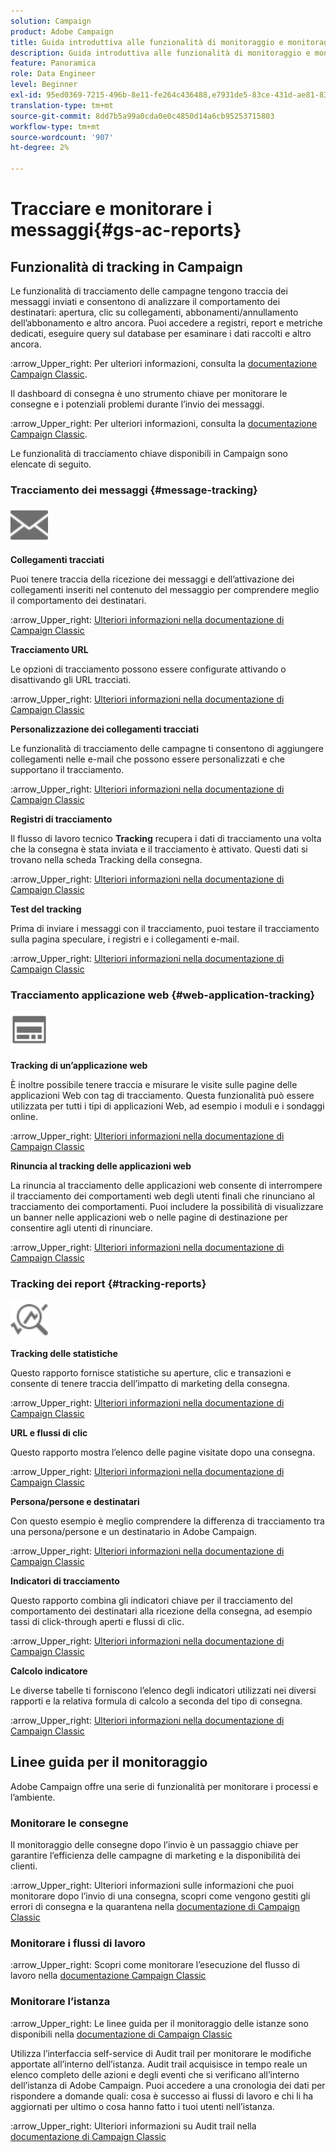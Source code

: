 ```yaml
---
solution: Campaign
product: Adobe Campaign
title: Guida introduttiva alle funzionalità di monitoraggio e monitoraggio
description: Guida introduttiva alle funzionalità di monitoraggio e monitoraggio
feature: Panoramica
role: Data Engineer
level: Beginner
exl-id: 95ed0369-7215-496b-8e11-fe264c436488,e7931de5-83ce-431d-ae81-83793d257550
translation-type: tm+mt
source-git-commit: 8dd7b5a99a0cda0e0c4850d14a6cb95253715803
workflow-type: tm+mt
source-wordcount: '907'
ht-degree: 2%

---
```


# Tracciare e monitorare i messaggi{#gs-ac-reports}

## Funzionalità di tracking in Campaign

Le funzionalità di tracciamento delle campagne tengono traccia dei messaggi inviati e consentono di analizzare il comportamento dei destinatari: apertura, clic su collegamenti, abbonamenti/annullamento dell’abbonamento e altro ancora. Puoi accedere a registri, report e metriche dedicati, eseguire query sul database per esaminare i dati raccolti e altro ancora.

:arrow_Upper_right:  Per ulteriori informazioni, consulta la [documentazione Campaign Classic](https://experienceleague.adobe.com/docs/campaign-classic/using/getting-started/profile-management/editing-a-profile.html?lang=en#tracking-tab).

Il dashboard di consegna è uno strumento chiave per monitorare le consegne e i potenziali problemi durante l’invio dei messaggi.

:arrow_Upper_right: Per ulteriori informazioni, consulta la [documentazione Campaign Classic](https://experienceleague.adobe.com/docs/campaign-classic/using/sending-messages/monitoring-deliveries/delivery-dashboard.html?lang=en#sending-messages).

Le funzionalità di tracciamento chiave disponibili in Campaign sono elencate di seguito.

### Tracciamento dei messaggi {#message-tracking}

<img src="assets/do-not-localize/icon-message-tracking.svg" width="60px">

**Collegamenti tracciati**

Puoi tenere traccia della ricezione dei messaggi e dell’attivazione dei collegamenti inseriti nel contenuto del messaggio per comprendere meglio il comportamento dei destinatari.

:arrow_Upper_right: [Ulteriori informazioni nella documentazione di Campaign Classic](https://experienceleague.adobe.com/docs/campaign-classic/using/sending-messages/tracking-messages/how-to-configure-tracked-links.html?lang=en#sending-messages)

**Tracciamento URL**

Le opzioni di tracciamento possono essere configurate attivando o disattivando gli URL tracciati.

:arrow_Upper_right: [Ulteriori informazioni nella documentazione di Campaign Classic](https://experienceleague.adobe.com/docs/campaign-classic/using/sending-messages/tracking-messages/personalizing-url-tracking.html?lang=en#sending-messages)


**Personalizzazione dei collegamenti tracciati**

Le funzionalità di tracciamento delle campagne ti consentono di aggiungere collegamenti nelle e-mail che possono essere personalizzati e che supportano il tracciamento.

:arrow_Upper_right: [Ulteriori informazioni nella documentazione di Campaign Classic](https://experienceleague.adobe.com/docs/campaign-classic/using/sending-messages/tracking-messages/tracking-personalized-links/tracking-personalized-links.html?lang=en#sending-messages)

**Registri di tracciamento**

Il flusso di lavoro tecnico **Tracking** recupera i dati di tracciamento una volta che la consegna è stata inviata e il tracciamento è attivato. Questi dati si trovano nella scheda Tracking della consegna.

:arrow_Upper_right: [Ulteriori informazioni nella documentazione di Campaign Classic](https://experienceleague.adobe.com/docs/campaign-classic/using/sending-messages/tracking-messages/accessing-the-tracking-logs.html?lang=en#sending-messages)

**Test del tracking**

Prima di inviare i messaggi con il tracciamento, puoi testare il tracciamento sulla pagina speculare, i registri e i collegamenti e-mail.

:arrow_Upper_right: [Ulteriori informazioni nella documentazione di Campaign Classic](https://experienceleague.adobe.com/docs/campaign-classic/using/sending-messages/tracking-messages/testing-tracking.html?lang=en#sending-messages)

### Tracciamento applicazione web {#web-application-tracking}

<img src="assets/do-not-localize/icon-web-app.svg" width="60px">

**Tracking di un’applicazione web**

È inoltre possibile tenere traccia e misurare le visite sulle pagine delle applicazioni Web con tag di tracciamento. Questa funzionalità può essere utilizzata per tutti i tipi di applicazioni Web, ad esempio i moduli e i sondaggi online.

:arrow_Upper_right: [Ulteriori informazioni nella documentazione di Campaign Classic](https://experienceleague.adobe.com/docs/campaign-classic/using/designing-content/web-applications/tracking-a-web-application.html?lang=en#designing-content)

**Rinuncia al tracking delle applicazioni web**

La rinuncia al tracciamento delle applicazioni web consente di interrompere il tracciamento dei comportamenti web degli utenti finali che rinunciano al tracciamento dei comportamenti. Puoi includere la possibilità di visualizzare un banner nelle applicazioni web o nelle pagine di destinazione per consentire agli utenti di rinunciare.

:arrow_Upper_right: [Ulteriori informazioni nella documentazione di Campaign Classic](https://experienceleague.adobe.com/docs/campaign-classic/using/designing-content/web-applications/web-application-tracking-opt-out.html?lang=en#designing-content)

### Tracking dei report {#tracking-reports}

<img src="assets/do-not-localize/icon_monitor.svg" width="60px">

**Tracking delle statistiche**

Questo rapporto fornisce statistiche su aperture, clic e transazioni e consente di tenere traccia dell’impatto di marketing della consegna.

:arrow_Upper_right: [Ulteriori informazioni nella documentazione di Campaign Classic](https://experienceleague.adobe.com/docs/campaign-classic/using/sending-messages/tracking-messages/about-message-tracking.html?lang=en#tracking-reports)

**URL e flussi di clic**

Questo rapporto mostra l’elenco delle pagine visitate dopo una consegna.

:arrow_Upper_right: [Ulteriori informazioni nella documentazione di Campaign Classic](https://experienceleague.adobe.com/docs/campaign-classic/using/reporting/reports-on-deliveries/delivery-reports.html?lang=en#urls-and-click-streams)

**Persona/persone e destinatari**

Con questo esempio è meglio comprendere la differenza di tracciamento tra una persona/persone e un destinatario in Adobe Campaign.

:arrow_Upper_right: [Ulteriori informazioni nella documentazione di Campaign Classic](https://experienceleague.adobe.com/docs/campaign-classic/using/reporting/reports-on-deliveries/person-people-recipients.html?lang=en#reporting)

**Indicatori di tracciamento**

Questo rapporto combina gli indicatori chiave per il tracciamento del comportamento dei destinatari alla ricezione della consegna, ad esempio tassi di click-through aperti e flussi di clic.

:arrow_Upper_right: [Ulteriori informazioni nella documentazione di Campaign Classic](https://experienceleague.adobe.com/docs/campaign-classic/using/reporting/reports-on-deliveries/delivery-reports.html?lang=en#reporting)

**Calcolo indicatore**

Le diverse tabelle ti forniscono l’elenco degli indicatori utilizzati nei diversi rapporti e la relativa formula di calcolo a seconda del tipo di consegna.

:arrow_Upper_right: [Ulteriori informazioni nella documentazione di Campaign Classic](https://experienceleague.adobe.com/docs/campaign-classic/using/reporting/reports-on-deliveries/indicator-calculation.html?lang=en#reporting)

## Linee guida per il monitoraggio

Adobe Campaign offre una serie di funzionalità per monitorare i processi e l’ambiente.

### Monitorare le consegne

Il monitoraggio delle consegne dopo l’invio è un passaggio chiave per garantire l’efficienza delle campagne di marketing e la disponibilità dei clienti.

:arrow_Upper_right: Ulteriori informazioni sulle informazioni che puoi monitorare dopo l’invio di una consegna, scopri come vengono gestiti gli errori di consegna e la quarantena nella [documentazione di Campaign Classic](https://experienceleague.adobe.com/docs/campaign-classic/using/sending-messages/monitoring-deliveries/about-delivery-monitoring.html?lang=en#sending-messages)

### Monitorare i flussi di lavoro

:arrow_Upper_right: Scopri come monitorare l’esecuzione del flusso di lavoro nella [documentazione Campaign Classic](https://experienceleague.adobe.com/docs/campaign-classic/using/automating-with-workflows/monitoring-workflows/monitoring-workflow-execution.html?lang=en#automating-with-workflows)

### Monitorare l’istanza

:arrow_Upper_right: Le linee guida per il monitoraggio delle istanze sono disponibili nella [documentazione di Campaign Classic](https://experienceleague.adobe.com/docs/campaign-classic/using/monitoring-campaign-classic/introduction/monitoring-guidelines.html?lang=en#monitoring-campaign-classic)

Utilizza l’interfaccia self-service di Audit trail per monitorare le modifiche apportate all’interno dell’istanza. Audit trail acquisisce in tempo reale un elenco completo delle azioni e degli eventi che si verificano all’interno dell’istanza di Adobe Campaign. Puoi accedere a una cronologia dei dati per rispondere a domande quali: cosa è successo ai flussi di lavoro e chi li ha aggiornati per ultimo o cosa hanno fatto i tuoi utenti nell’istanza.

:arrow_Upper_right: Ulteriori informazioni su Audit trail nella [documentazione di Campaign Classic](https://experienceleague.adobe.com/docs/campaign-classic/using/monitoring-campaign-classic/production-procedures/audit-trail.html?lang=en#accessing-audit-trail)
